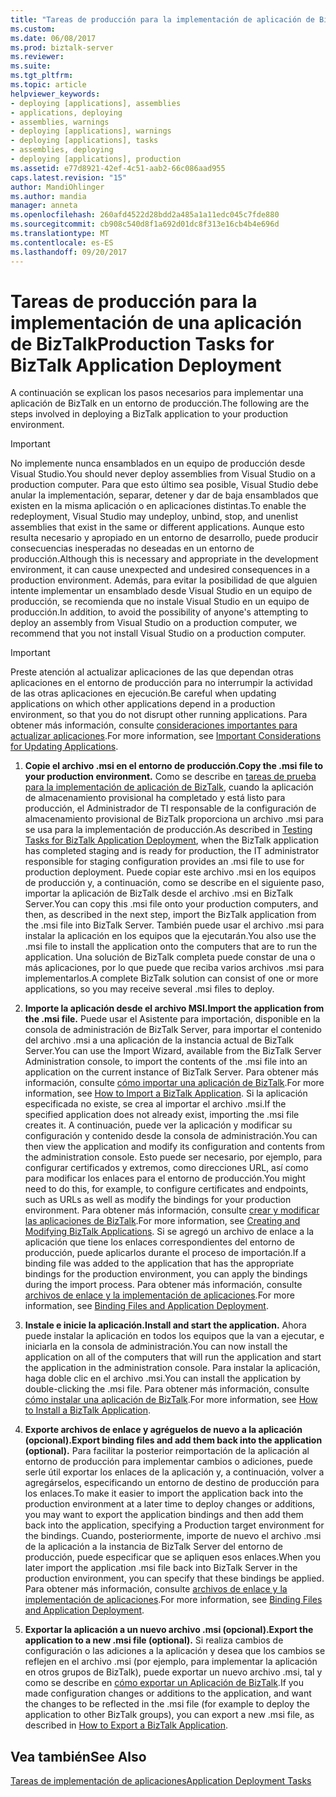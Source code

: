 ```yaml
---
title: "Tareas de producción para la implementación de aplicación de BizTalk | Documentos de Microsoft"
ms.custom: 
ms.date: 06/08/2017
ms.prod: biztalk-server
ms.reviewer: 
ms.suite: 
ms.tgt_pltfrm: 
ms.topic: article
helpviewer_keywords:
- deploying [applications], assemblies
- applications, deploying
- assemblies, warnings
- deploying [applications], warnings
- deploying [applications], tasks
- assemblies, deploying
- deploying [applications], production
ms.assetid: e77d8921-42ef-4c51-aab2-66c086aad955
caps.latest.revision: "15"
author: MandiOhlinger
ms.author: mandia
manager: anneta
ms.openlocfilehash: 260afd4522d28bdd2a485a1a11edc045c7fde880
ms.sourcegitcommit: cb908c540d8f1a692d01dc8f313e16cb4b4e696d
ms.translationtype: MT
ms.contentlocale: es-ES
ms.lasthandoff: 09/20/2017
---
```

# <a name="production-tasks-for-biztalk-application-deployment"></a><span data-ttu-id="8b7c8-102">Tareas de producción para la implementación de una aplicación de BizTalk</span><span class="sxs-lookup"><span data-stu-id="8b7c8-102">Production Tasks for BizTalk Application Deployment</span></span>
<span data-ttu-id="8b7c8-103">A continuación se explican los pasos necesarios para implementar una aplicación de BizTalk en un entorno de producción.</span><span class="sxs-lookup"><span data-stu-id="8b7c8-103">The following are the steps involved in deploying a BizTalk application to your production environment.</span></span>  
  
> [!IMPORTANT]
>  <span data-ttu-id="8b7c8-104">No implemente nunca ensamblados en un equipo de producción desde Visual Studio.</span><span class="sxs-lookup"><span data-stu-id="8b7c8-104">You should never deploy assemblies from Visual Studio on a production computer.</span></span> <span data-ttu-id="8b7c8-105">Para que esto último sea posible, Visual Studio debe anular la implementación, separar, detener y dar de baja ensamblados que existen en la misma aplicación o en aplicaciones distintas.</span><span class="sxs-lookup"><span data-stu-id="8b7c8-105">To enable the redeployment, Visual Studio may undeploy, unbind, stop, and unenlist assemblies that exist in the same or different applications.</span></span> <span data-ttu-id="8b7c8-106">Aunque esto resulta necesario y apropiado en un entorno de desarrollo, puede producir consecuencias inesperadas no deseadas en un entorno de producción.</span><span class="sxs-lookup"><span data-stu-id="8b7c8-106">Although this is necessary and appropriate in the development environment, it can cause unexpected and undesired consequences in a production environment.</span></span> <span data-ttu-id="8b7c8-107">Además, para evitar la posibilidad de que alguien intente implementar un ensamblado desde Visual Studio en un equipo de producción, se recomienda que no instale Visual Studio en un equipo de producción.</span><span class="sxs-lookup"><span data-stu-id="8b7c8-107">In addition, to avoid the possibility of anyone's attempting to deploy an assembly from Visual Studio on a production computer, we recommend that you not install Visual Studio on a production computer.</span></span>  
  
> [!IMPORTANT]
>  <span data-ttu-id="8b7c8-108">Preste atención al actualizar aplicaciones de las que dependan otras aplicaciones en el entorno de producción para no interrumpir la actividad de las otras aplicaciones en ejecución.</span><span class="sxs-lookup"><span data-stu-id="8b7c8-108">Be careful when updating applications on which other applications depend in a production environment, so that you do not disrupt other running applications.</span></span> <span data-ttu-id="8b7c8-109">Para obtener más información, consulte [consideraciones importantes para actualizar aplicaciones](../core/important-considerations-for-updating-applications.md).</span><span class="sxs-lookup"><span data-stu-id="8b7c8-109">For more information, see [Important Considerations for Updating Applications](../core/important-considerations-for-updating-applications.md).</span></span>  
  
1.  <span data-ttu-id="8b7c8-110">**Copie el archivo .msi en el entorno de producción.**</span><span class="sxs-lookup"><span data-stu-id="8b7c8-110">**Copy the .msi file to your production environment.**</span></span> <span data-ttu-id="8b7c8-111">Como se describe en [tareas de prueba para la implementación de aplicación de BizTalk](../core/testing-tasks-for-biztalk-application-deployment.md), cuando la aplicación de almacenamiento provisional ha completado y está listo para producción, el Administrador de TI responsable de la configuración de almacenamiento provisional de BizTalk proporciona un archivo .msi para se usa para la implementación de producción.</span><span class="sxs-lookup"><span data-stu-id="8b7c8-111">As described in [Testing Tasks for BizTalk Application Deployment](../core/testing-tasks-for-biztalk-application-deployment.md), when the BizTalk application has completed staging and is ready for production, the IT administrator responsible for staging configuration provides an .msi file to use for production deployment.</span></span> <span data-ttu-id="8b7c8-112">Puede copiar este archivo .msi en los equipos de producción y, a continuación, como se describe en el siguiente paso, importar la aplicación de BizTalk desde el archivo .msi en BizTalk Server.</span><span class="sxs-lookup"><span data-stu-id="8b7c8-112">You can copy this .msi file onto your production computers, and then, as described in the next step, import the BizTalk application from the .msi file into BizTalk Server.</span></span> <span data-ttu-id="8b7c8-113">También puede usar el archivo .msi para instalar la aplicación en los equipos que la ejecutarán.</span><span class="sxs-lookup"><span data-stu-id="8b7c8-113">You also use the .msi file to install the application onto the computers that are to run the application.</span></span> <span data-ttu-id="8b7c8-114">Una solución de BizTalk completa puede constar de una o más aplicaciones, por lo que puede que reciba varios archivos .msi para implementarlos.</span><span class="sxs-lookup"><span data-stu-id="8b7c8-114">A complete BizTalk solution can consist of one or more applications, so you may receive several .msi files to deploy.</span></span>  
  
2.  <span data-ttu-id="8b7c8-115">**Importe la aplicación desde el archivo MSI.**</span><span class="sxs-lookup"><span data-stu-id="8b7c8-115">**Import the application from the .msi file.**</span></span> <span data-ttu-id="8b7c8-116">Puede usar el Asistente para importación, disponible en la consola de administración de BizTalk Server, para importar el contenido del archivo .msi a una aplicación de la instancia actual de BizTalk Server.</span><span class="sxs-lookup"><span data-stu-id="8b7c8-116">You can use the Import Wizard, available from the BizTalk Server Administration console, to import the contents of the .msi file into an application on the current instance of BizTalk Server.</span></span> <span data-ttu-id="8b7c8-117">Para obtener más información, consulte [cómo importar una aplicación de BizTalk](../core/how-to-import-a-biztalk-application.md).</span><span class="sxs-lookup"><span data-stu-id="8b7c8-117">For more information, see [How to Import a BizTalk Application](../core/how-to-import-a-biztalk-application.md).</span></span> <span data-ttu-id="8b7c8-118">Si la aplicación especificada no existe, se crea al importar el archivo .msi.</span><span class="sxs-lookup"><span data-stu-id="8b7c8-118">If the specified application does not already exist, importing the .msi file creates it.</span></span> <span data-ttu-id="8b7c8-119">A continuación, puede ver la aplicación y modificar su configuración y contenido desde la consola de administración.</span><span class="sxs-lookup"><span data-stu-id="8b7c8-119">You can then view the application and modify its configuration and contents from the administration console.</span></span> <span data-ttu-id="8b7c8-120">Esto puede ser necesario, por ejemplo, para configurar certificados y extremos, como direcciones URL, así como para modificar los enlaces para el entorno de producción.</span><span class="sxs-lookup"><span data-stu-id="8b7c8-120">You might need to do this, for example, to configure certificates and endpoints, such as URLs as well as modify the bindings for your production environment.</span></span> <span data-ttu-id="8b7c8-121">Para obtener más información, consulte [crear y modificar las aplicaciones de BizTalk](../core/creating-and-modifying-biztalk-applications.md).</span><span class="sxs-lookup"><span data-stu-id="8b7c8-121">For more information, see [Creating and Modifying BizTalk Applications](../core/creating-and-modifying-biztalk-applications.md).</span></span> <span data-ttu-id="8b7c8-122">Si se agregó un archivo de enlace a la aplicación que tiene los enlaces correspondientes del entorno de producción, puede aplicarlos durante el proceso de importación.</span><span class="sxs-lookup"><span data-stu-id="8b7c8-122">If a binding file was added to the application that has the appropriate bindings for the production environment, you can apply the bindings during the import process.</span></span> <span data-ttu-id="8b7c8-123">Para obtener más información, consulte [archivos de enlace y la implementación de aplicaciones](../core/binding-files-and-application-deployment.md).</span><span class="sxs-lookup"><span data-stu-id="8b7c8-123">For more information, see [Binding Files and Application Deployment](../core/binding-files-and-application-deployment.md).</span></span>  
  
3.  <span data-ttu-id="8b7c8-124">**Instale e inicie la aplicación.**</span><span class="sxs-lookup"><span data-stu-id="8b7c8-124">**Install and start the application.**</span></span> <span data-ttu-id="8b7c8-125">Ahora puede instalar la aplicación en todos los equipos que la van a ejecutar, e iniciarla en la consola de administración.</span><span class="sxs-lookup"><span data-stu-id="8b7c8-125">You can now install the application on all of the computers that will run the application and start the application in the administration console.</span></span> <span data-ttu-id="8b7c8-126">Para instalar la aplicación, haga doble clic en el archivo .msi.</span><span class="sxs-lookup"><span data-stu-id="8b7c8-126">You can install the application by double-clicking the .msi file.</span></span> <span data-ttu-id="8b7c8-127">Para obtener más información, consulte [cómo instalar una aplicación de BizTalk](../core/how-to-install-a-biztalk-application.md).</span><span class="sxs-lookup"><span data-stu-id="8b7c8-127">For more information, see [How to Install a BizTalk Application](../core/how-to-install-a-biztalk-application.md).</span></span>  
  
4.  <span data-ttu-id="8b7c8-128">**Exporte archivos de enlace y agréguelos de nuevo a la aplicación (opcional).**</span><span class="sxs-lookup"><span data-stu-id="8b7c8-128">**Export binding files and add them back into the application (optional).**</span></span> <span data-ttu-id="8b7c8-129">Para facilitar la posterior reimportación de la aplicación al entorno de producción para implementar cambios o adiciones, puede serle útil exportar los enlaces de la aplicación y, a continuación, volver a agregárselos, especificando un entorno de destino de producción para los enlaces.</span><span class="sxs-lookup"><span data-stu-id="8b7c8-129">To make it easier to import the application back into the production environment at a later time to deploy changes or additions, you may want to export the application bindings and then add them back into the application, specifying a Production target environment for the bindings.</span></span> <span data-ttu-id="8b7c8-130">Cuando, posteriormente, importe de nuevo el archivo .msi de la aplicación a la instancia de BizTalk Server del entorno de producción, puede especificar que se apliquen esos enlaces.</span><span class="sxs-lookup"><span data-stu-id="8b7c8-130">When you later import the application .msi file back into BizTalk Server in the production environment, you can specify that these bindings be applied.</span></span> <span data-ttu-id="8b7c8-131">Para obtener más información, consulte [archivos de enlace y la implementación de aplicaciones](../core/binding-files-and-application-deployment.md).</span><span class="sxs-lookup"><span data-stu-id="8b7c8-131">For more information, see [Binding Files and Application Deployment](../core/binding-files-and-application-deployment.md).</span></span>  
  
5.  <span data-ttu-id="8b7c8-132">**Exportar la aplicación a un nuevo archivo .msi (opcional).**</span><span class="sxs-lookup"><span data-stu-id="8b7c8-132">**Export the application to a new .msi file (optional).**</span></span> <span data-ttu-id="8b7c8-133">Si realiza cambios de configuración o las adiciones a la aplicación y desea que los cambios se reflejen en el archivo .msi (por ejemplo, para implementar la aplicación en otros grupos de BizTalk), puede exportar un nuevo archivo .msi, tal y como se describe en [cómo exportar un Aplicación de BizTalk](../core/how-to-export-a-biztalk-application.md).</span><span class="sxs-lookup"><span data-stu-id="8b7c8-133">If you made configuration changes or additions to the application, and want the changes to be reflected in the .msi file (for example to deploy the application to other BizTalk groups), you can export a new .msi file, as described in  [How to Export a BizTalk Application](../core/how-to-export-a-biztalk-application.md).</span></span>  
  
## <a name="see-also"></a><span data-ttu-id="8b7c8-134">Vea también</span><span class="sxs-lookup"><span data-stu-id="8b7c8-134">See Also</span></span>  
 [<span data-ttu-id="8b7c8-135">Tareas de implementación de aplicaciones</span><span class="sxs-lookup"><span data-stu-id="8b7c8-135">Application Deployment Tasks</span></span>](../core/application-deployment-tasks.md)